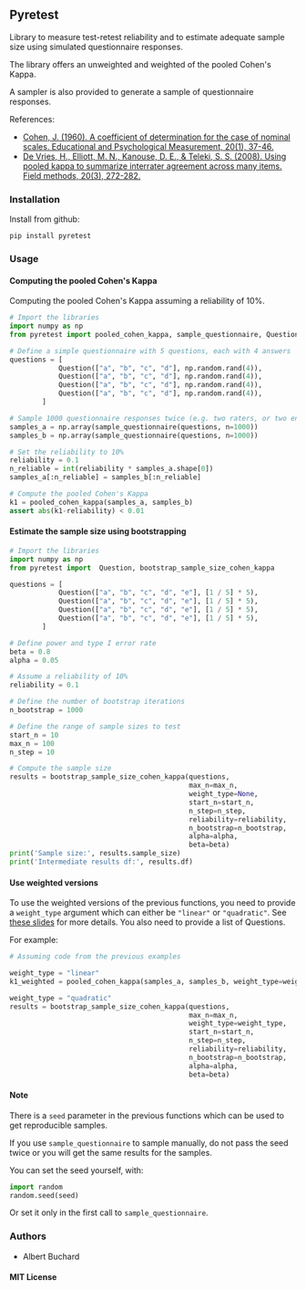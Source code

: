 ## Pyretest

Library to measure test-retest reliability and to estimate adequate sample size using simulated questionnaire responses.

The library offers an unweighted and weighted of the pooled Cohen's Kappa. 

A sampler is also provided to generate a sample of questionnaire responses.

References: 

- [Cohen, J. (1960). A coefficient of determination for the case of nominal scales. Educational and Psychological Measurement, 20(1), 37-46.](https://en.wikipedia.org/wiki/Cohen%27s_kappa)
- [De Vries, H., Elliott, M. N., Kanouse, D. E., & Teleki, S. S. (2008). Using pooled kappa to summarize interrater agreement across many items. Field methods, 20(3), 272-282.](https://www.researchgate.net/publication/249629584_Using_Pooled_Kappa_to_Summarize_Interrater_Agreement_across_Many_Items)

### Installation

Install from github:
```
pip install pyretest
```

### Usage

#### Computing the pooled Cohen's Kappa

Computing the pooled Cohen's Kappa assuming a reliability of 10%.
```python
# Import the libraries
import numpy as np
from pyretest import pooled_cohen_kappa, sample_questionnaire, Question

# Define a simple questionnaire with 5 questions, each with 4 answers
questions = [
            Question(["a", "b", "c", "d"], np.random.rand(4)),
            Question(["a", "b", "c", "d"], np.random.rand(4)),
            Question(["a", "b", "c", "d"], np.random.rand(4)),
            Question(["a", "b", "c", "d"], np.random.rand(4)),
        ]

# Sample 1000 questionnaire responses twice (e.g. two raters, or two endpoints)
samples_a = np.array(sample_questionnaire(questions, n=1000))
samples_b = np.array(sample_questionnaire(questions, n=1000))

# Set the reliability to 10%
reliability = 0.1
n_reliable = int(reliability * samples_a.shape[0])
samples_a[:n_reliable] = samples_b[:n_reliable]

# Compute the pooled Cohen's Kappa
k1 = pooled_cohen_kappa(samples_a, samples_b)
assert abs(k1-reliability) < 0.01
```

#### Estimate the sample size using bootstrapping

```python
# Import the libraries
import numpy as np
from pyretest import  Question, bootstrap_sample_size_cohen_kappa

questions = [
            Question(["a", "b", "c", "d", "e"], [1 / 5] * 5),
            Question(["a", "b", "c", "d", "e"], [1 / 5] * 5),
            Question(["a", "b", "c", "d", "e"], [1 / 5] * 5),
            Question(["a", "b", "c", "d", "e"], [1 / 5] * 5),
        ]

# Define power and type I error rate
beta = 0.8
alpha = 0.05

# Assume a reliability of 10%
reliability = 0.1

# Define the number of bootstrap iterations
n_bootstrap = 1000

# Define the range of sample sizes to test
start_n = 10
max_n = 100
n_step = 10

# Compute the sample size
results = bootstrap_sample_size_cohen_kappa(questions,
                                            max_n=max_n,
                                            weight_type=None,
                                            start_n=start_n,
                                            n_step=n_step,
                                            reliability=reliability,
                                            n_bootstrap=n_bootstrap,
                                            alpha=alpha,
                                            beta=beta)
print('Sample size:', results.sample_size)
print('Intermediate results df:', results.df)
```

#### Use weighted versions

To use the weighted versions of the previous functions, you need to provide a `weight_type` argument which can either be `"linear"` or `"quadratic"`. See [these slides](https://folk.ntnu.no/slyderse/Pres24Jan2014.pdf) for more details.
You also need to provide a list of Questions.

For example:
```python
# Assuming code from the previous examples

weight_type = "linear"
k1_weighted = pooled_cohen_kappa(samples_a, samples_b, weight_type=weight_type, questions=questions)

weight_type = "quadratic"
results = bootstrap_sample_size_cohen_kappa(questions,
                                            max_n=max_n,
                                            weight_type=weight_type,
                                            start_n=start_n,
                                            n_step=n_step,
                                            reliability=reliability,
                                            n_bootstrap=n_bootstrap,
                                            alpha=alpha,
                                            beta=beta)
```

#### Note
There is a `seed` parameter in the previous functions which can be used to get reproducible samples. 

If you use `sample_questionnaire` to sample manually, do not pass the seed twice or you will get the same results for the samples. 

You can set the seed yourself, with:
```python
import random 
random.seed(seed)
```


Or set it only in the first call to `sample_questionnaire`. 


### Authors

- Albert Buchard


#### MIT License
